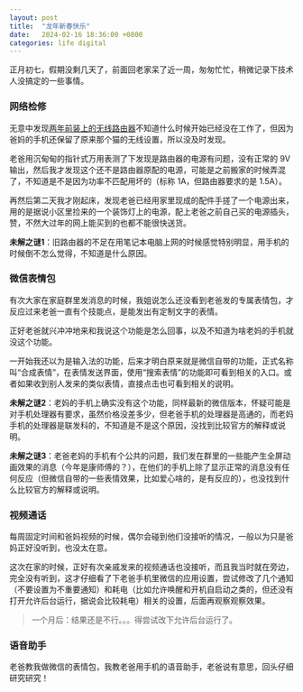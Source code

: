 ```yaml
---
layout: post
title:  "龙年新春快乐"
date:   2024-02-16 18:36:00 +0800
categories: life digital
---
```


正月初七，假期没剩几天了，前面回老家呆了近一周，匆匆忙忙，稍微记录下技术人没搞定的一些事情。

### 网络检修

无意中发现[两年前装上的无线路由器](https://yingang.github.io/life/digital/2022/02/07/happy-new-year-of-the-tiger.html)不知道什么时候开始已经没在工作了，但因为爸妈的手机还保留了原来那个猫的无线设置，所以没及时发现。

老爸用沉甸甸的指针式万用表测了下发现是路由器的电源有问题，没有正常的 9V 输出，然后我才发现这个还不是路由器原配的电源，可能是之前搬家的时候弄混了，不知道是不是因为功率不匹配用坏的（标称 1A，但路由器要求的是 1.5A）。

再然后第二天我才刚起床，发现老爸已经用家里现成的配件手搓了一个电源出来，用的是据说小区里捡来的一个装饰灯上的电源，配上老爸之前自己买的电源插头，赞，不然大过年的网上能买到的也都不能很快送货。

**未解之谜1**：旧路由器的不足在用笔记本电脑上网的时候感觉特别明显，用手机的时候倒不怎么觉得，不知道是什么原因。

### 微信表情包

有次大家在家庭群里发消息的时候，我姐说怎么还没看到老爸发的专属表情包，才反应过来老爸一直有个技能点，是能发出有定制文字的表情。

正好老爸就兴冲冲地来和我说这个功能是怎么回事，以及不知道为啥老妈的手机就没这个功能。

一开始我还以为是输入法的功能，后来才明白原来就是微信自带的功能，正式名称叫“合成表情”，在表情发送界面，使用“搜索表情”的功能即可看到相关的入口。或者如果收到别人发来的类似表情，直接点击也可看到相关的说明。

**未解之谜2**：老妈的手机上确实没有这个功能，同样最新的微信版本，怀疑可能是对手机处理器有要求，虽然价格没差多少，但老爸手机的处理器是高通的，而老妈手机的处理器是联发科的，不知道是不是这个原因，没找到比较官方的解释或说明。

**未解之谜3**：老爸老妈的手机有个公共的问题，我们发在群里的一些能产生全屏动画效果的消息（今年是康师傅的？），在他们的手机上除了显示正常的消息没有任何反应（但微信自带的一些表情效果，比如爱心啥的，是有反应的），也没找到什么比较官方的解释或说明。

### 视频通话

每周固定时间和爸妈视频的时候，偶尔会碰到他们没接听的情况，一般以为只是爸妈正好没听到，也没太在意。

这次在家的时候，正好有次亲戚发来的视频通话也没接听，而且我当时就在旁边，完全没有听到，这才仔细看了下老爸手机里微信的应用设置，尝试修改了几个通知（不要设置为不重要通知）和耗电（比如允许唤醒和开机自启动之类的，但还没有打开允许后台运行，据说会比较耗电）相关的设置，后面再观察观察效果。

> 一个月后：结果还是不行。。。得尝试改下允许后台运行了。

### 语音助手

老爸教我做微信的表情包，我教老爸用手机的语音助手，老爸说有意思，回头仔细研究研究！

<script src="https://utteranc.es/client.js"
        repo="yingang/yingang.github.io"
        issue-term="pathname"
        label="Comment"
        theme="github-light"
        crossorigin="anonymous"
        async>
</script>